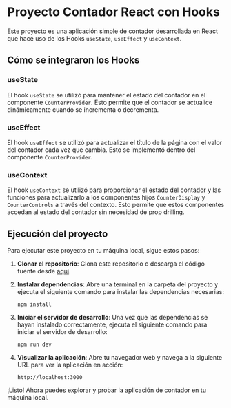# Proyecto Contador React con Hooks

Este proyecto es una aplicación simple de contador desarrollada en React que hace uso de los Hooks `useState`, `useEffect` y `useContext`.

## Cómo se integraron los Hooks

### useState

El hook `useState` se utilizó para mantener el estado del contador en el componente `CounterProvider`. Esto permite que el contador se actualice dinámicamente cuando se incrementa o decrementa.

### useEffect

El hook `useEffect` se utilizó para actualizar el título de la página con el valor del contador cada vez que cambia. Esto se implementó dentro del componente `CounterProvider`.

### useContext

El hook `useContext` se utilizó para proporcionar el estado del contador y las funciones para actualizarlo a los componentes hijos `CounterDisplay` y `CounterControls` a través del contexto. Esto permite que estos componentes accedan al estado del contador sin necesidad de prop drilling.


## Ejecución del proyecto

Para ejecutar este proyecto en tu máquina local, sigue estos pasos:

1. **Clonar el repositorio**: Clona este repositorio o descarga el código fuente desde [aquí](https://github.com/tu-usuario/tu-proyecto).

2. **Instalar dependencias**: Abre una terminal en la carpeta del proyecto y ejecuta el siguiente comando para instalar las dependencias necesarias:

    ```
    npm install
    ```

3. **Iniciar el servidor de desarrollo**: Una vez que las dependencias se hayan instalado correctamente, ejecuta el siguiente comando para iniciar el servidor de desarrollo:

    ```
    npm run dev
    ```

4. **Visualizar la aplicación**: Abre tu navegador web y navega a la siguiente URL para ver la aplicación en acción:

    ```
    http://localhost:3000
    ```

¡Listo! Ahora puedes explorar y probar la aplicación de contador en tu máquina local.
